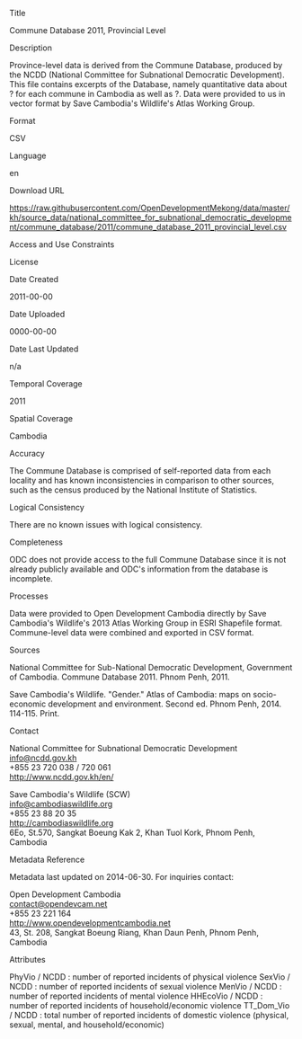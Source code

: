 Title

Commune Database 2011, Provincial Level

Description

Province-level data is derived from the Commune Database, produced by the NCDD (National Committee for Subnational Democratic Development). This file contains excerpts of the Database, namely quantitative data about ? for each commune in Cambodia as well as ?. Data were provided to us in vector format by Save Cambodia's Wildlife's Atlas Working Group.

Format

CSV

Language

en

Download URL

https://raw.githubusercontent.com/OpenDevelopmentMekong/data/master/kh/source_data/national_committee_for_subnational_democratic_development/commune_database/2011/commune_database_2011_provincial_level.csv

Access and Use Constraints



License



Date Created

2011-00-00

Date Uploaded

0000-00-00

Date Last Updated

n/a

Temporal Coverage

2011

Spatial Coverage

Cambodia

Accuracy

The Commune Database is comprised of self-reported data from each locality and has known inconsistencies in comparison to other sources, such as the census produced by the National Institute of Statistics.

Logical Consistency

There are no known issues with logical consistency.

Completeness

ODC does not provide access to the full Commune Database since it is not already publicly available and ODC's information from the database is incomplete.

Processes

Data were provided to Open Development Cambodia directly by Save Cambodia's Wildlife's 2013 Atlas Working Group in ESRI Shapefile format. Commune-level data were combined and exported in CSV format.

Sources

National Committee for Sub-National Democratic Development, Government of Cambodia. Commune Database 2011. Phnom Penh, 2011.

Save Cambodia's Wildlife. "Gender." Atlas of Cambodia: maps on socio-economic development and environment. Second ed. Phnom Penh, 2014. 114-115. Print.

Contact

National Committee for Subnational Democratic Development  
info@ncdd.gov.kh  
+855 23 720 038 / 720 061  
http://www.ncdd.gov.kh/en/  
     
Save Cambodia's Wildlife (SCW)  
info@cambodiaswildlife.org  
+855 23 88 20 35  
http://cambodiaswildlife.org  
6Eo, St.570, Sangkat Boeung Kak 2, Khan Tuol Kork, Phnom Penh, Cambodia

Metadata Reference

Metadata last updated on 2014-06-30. For inquiries contact:

Open Development Cambodia  
contact@opendevcam.net  
+855 23 221 164  
http://www.opendevelopmentcambodia.net  
43, St. 208, Sangkat Boeung Riang, Khan Daun Penh, Phnom Penh, Cambodia

Attributes

PhyVio / NCDD : number of reported incidents of physical violence
SexVio / NCDD : number of reported incidents of sexual violence
MenVio / NCDD : number of reported incidents of mental violence
HHEcoVio / NCDD : number of reported incidents of household/economic violence
TT_Dom_Vio / NCDD : total number of reported incidents of domestic violence (physical, sexual, mental, and household/economic)


